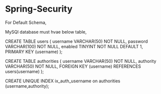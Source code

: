 # Spring-Security

 For Default Schema,
 
 MySQl database must hvae below table,
 
 CREATE TABLE users (
  username VARCHAR(50) NOT NULL,
  password VARCHAR(100) NOT NULL,
  enabled TINYINT NOT NULL DEFAULT 1,
  PRIMARY KEY (username)
);
   
CREATE TABLE authorities (
  username VARCHAR(50) NOT NULL,
  authority VARCHAR(50) NOT NULL,
  FOREIGN KEY (username) REFERENCES users(username)
);
 
CREATE UNIQUE INDEX ix_auth_username
  on authorities (username,authority);